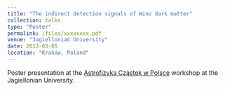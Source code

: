 ```yaml
---
title: "The indirect detection signals of Wino dark matter"
collection: talks
type: "Poster"
permalink: /files/xxxxxxxx.pdf
venue: "Jagiellonian University"
date: 2013-03-05
location: "Kraków, Poland"
---
```


Poster presentation at the [Astrofizyka Cząstek w Polsce](https://www.ifj.edu.pl/conf/AstroCzastki2013/) workshop at the Jagiellonian University.
